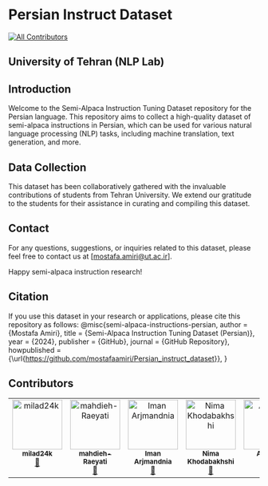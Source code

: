 # Persian Instruct Dataset
<!-- ALL-CONTRIBUTORS-BADGE:START - Do not remove or modify this section -->
[![All Contributors](https://img.shields.io/badge/all_contributors-5-orange.svg?style=flat-square)](#contributors-)
<!-- ALL-CONTRIBUTORS-BADGE:END -->
## University of Tehran (NLP Lab)

## Introduction

Welcome to the Semi-Alpaca Instruction Tuning Dataset repository for the Persian language. This repository aims to collect a high-quality dataset of semi-alpaca instructions in Persian, which can be used for various natural language processing (NLP) tasks, including machine translation, text generation, and more.
## Data Collection

This dataset has been collaboratively gathered with the invaluable contributions of students from Tehran University. We extend our gratitude to the students for their assistance in curating and compiling this dataset.

## Contact

For any questions, suggestions, or inquiries related to this dataset, please feel free to contact us at [mostafa.amiri@ut.ac.ir].

Happy semi-alpaca instruction research!

## Citation

If you use this dataset in your research or applications, please cite this repository as follows:
@misc{semi-alpaca-instructions-persian,
author = {Mostafa Amiri},
title = {Semi-Alpaca Instruction Tuning Dataset (Persian)},
year = {2024},
publisher = {GitHub},
journal = {GitHub Repository},
howpublished = {\url{https://github.com/mostafaamiri/Persian_instruct_dataset}},
}

## Contributors

<!-- ALL-CONTRIBUTORS-LIST:START - Do not remove or modify this section -->
<!-- prettier-ignore-start -->
<!-- markdownlint-disable -->
<table>
  <tbody>
    <tr>
      <td align="center" valign="top" width="14.28%"><a href="https://github.com/milad24k"><img src="https://avatars.githubusercontent.com/u/158809497?v=4?s=100" width="100px;" alt="milad24k"/><br /><sub><b>milad24k</b></sub></a><br /><a href="#data-milad24k" title="Data">🔣</a></td>
      <td align="center" valign="top" width="14.28%"><a href="https://github.com/mahdieh-Raeyati"><img src="https://avatars.githubusercontent.com/u/115537868?v=4?s=100" width="100px;" alt="mahdieh-Raeyati"/><br /><sub><b>mahdieh-Raeyati</b></sub></a><br /><a href="#data-mahdieh-Raeyati" title="Data">🔣</a></td>
      <td align="center" valign="top" width="14.28%"><a href="https://github.com/Iminiume"><img src="https://avatars.githubusercontent.com/u/113291450?v=4?s=100" width="100px;" alt="Iman Arjmandnia"/><br /><sub><b>Iman Arjmandnia</b></sub></a><br /><a href="#data-Iminiume" title="Data">🔣</a></td>
      <td align="center" valign="top" width="14.28%"><a href="https://github.com/Nimakhdb13"><img src="https://avatars.githubusercontent.com/u/109285206?v=4?s=100" width="100px;" alt="Nima Khodabakhshi"/><br /><sub><b>Nima Khodabakhshi</b></sub></a><br /><a href="#data-Nimakhdb13" title="Data">🔣</a></td>
      <td align="center" valign="top" width="14.28%"><a href="https://github.com/Armi-B"><img src="https://avatars.githubusercontent.com/u/117648704?v=4?s=100" width="100px;" alt="Armi-B"/><br /><sub><b>Armi-B</b></sub></a><br /><a href="#data-Armi-B" title="Data">🔣</a></td>
    </tr>
  </tbody>
</table>

<!-- markdownlint-restore -->
<!-- prettier-ignore-end -->

<!-- ALL-CONTRIBUTORS-LIST:END -->
<!-- prettier-ignore-start -->
<!-- markdownlint-disable -->

<!-- markdownlint-restore -->
<!-- prettier-ignore-end -->

<!-- ALL-CONTRIBUTORS-LIST:END -->
